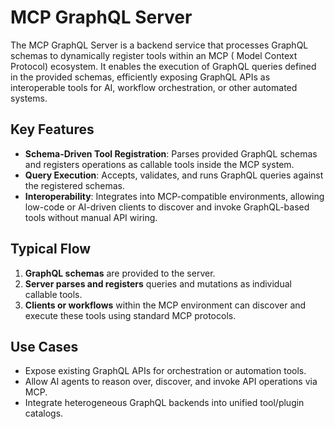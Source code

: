 # MCP GraphQL Server

The MCP GraphQL Server is a backend service that processes GraphQL schemas to dynamically register tools within an MCP (
Model Context Protocol) ecosystem. It enables the execution of GraphQL queries defined in the provided schemas,
efficiently exposing GraphQL APIs as interoperable tools for AI, workflow orchestration, or other automated systems.

## Key Features

- **Schema-Driven Tool Registration**: Parses provided GraphQL schemas and registers operations as callable tools inside
  the MCP system.
- **Query Execution**: Accepts, validates, and runs GraphQL queries against the registered schemas.
- **Interoperability**: Integrates into MCP-compatible environments, allowing low-code or AI-driven clients to discover
  and invoke GraphQL-based tools without manual API wiring.

## Typical Flow

1. **GraphQL schemas** are provided to the server.
2. **Server parses and registers** queries and mutations as individual callable tools.
3. **Clients or workflows** within the MCP environment can discover and execute these tools using standard MCP
   protocols.

## Use Cases

- Expose existing GraphQL APIs for orchestration or automation tools.
- Allow AI agents to reason over, discover, and invoke API operations via MCP.
- Integrate heterogeneous GraphQL backends into unified tool/plugin catalogs.
